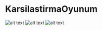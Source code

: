 # KarsilastirmaOyunum
![alt text](https://i.hizliresim.com/gga7cku.png)
![alt text](https://i.hizliresim.com/fao385d.png)
![alt text](https://i.hizliresim.com/86utno4.png)
